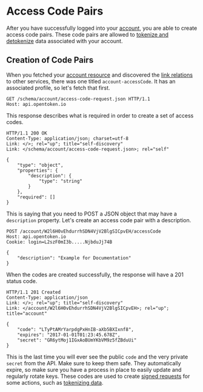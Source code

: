 Access Code Pairs
=================

After you have successfully logged into your [account], you are able to create access code pairs. These code pairs are allowed to [tokenize and detokenize](tokens.md) data associated with your account.


Creation of Code Pairs
----------------------

When you fetched your [account resource][account] and discovered the [link relations](links.md) to other services, there was one titled `account-accessCode`. It has an associated profile, so let's fetch that first.

    GET /schema/account/access-code-request.json HTTP/1.1
    Host: api.opentoken.io

This response describes what is required in order to create a set of access codes.

    HTTP/1.1 200 OK
    Content-Type: application/json; charset=utf-8
    Link: </>; rel="up"; title="self-discovery"
    Link: </schema/account/access-code-request.json>; rel="self"

    {
        "type": "object",
        "properties": {
            "description": {
                "type": "string"
            }
        },
        "required": []
    }

This is saying that you need to POST a JSON object that may have a `description` property. Let's create an access code pair with a description.

    POST /account/W2l6H0vEhdurrhSDN4VjV2BlgSICpvEH/accessCode
    Host: api.opentoken.io
    Cookie: login=L2szF0mI3b.....NjbduJj74B

    {
        "description": "Example for Documentation"
    }

When the codes are created successfully, the response will have a 201 status code.

    HTTP/1.1 201 Created
    Content-Type: application/json
    Link: </>; rel="up"; title="self-discovery"
    Link: </account/W2l6H0vEhdurrhSDN4VjV2BlgSICpvEH>; rel="up"; title="account"

    {
        "code": "LTyPtAMrYarpdgPxHnIB-aXb5BXIxnf8",
        "expires": "2017-01-01T01:23:45.678Z",
        "secret": "GR6ytMoj1IGxAoBUmYKbVM9z5fZBduUi"
    }

This is the last time you will ever see the public `code` and the very private `secret` from the API. Make sure to keep them safe. They automatically expire, so make sure you have a process in place to easily update and regularly rotate keys. These codes are used to create [signed requests](signed-requests.md) for some actions, such as [tokenizing data](tokens.md).

[account]: account.md

